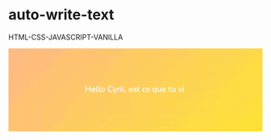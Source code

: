 # auto-write-text
HTML-CSS-JAVASCRIPT-VANILLA

![Screen Capture](https://github.com/kevinbdx35/auto-write-text/blob/main/screen-capture-gif.gif?raw=true)
